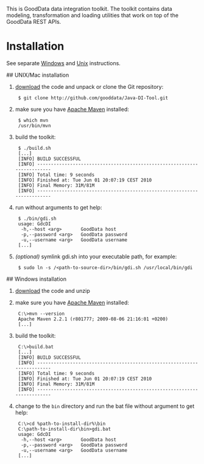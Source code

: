 This is GoodData data integration toolkit. The toolkit contains data modeling, transformation and loading utilities that work on top of the GoodData REST APIs.

# Installation

See separate [Windows](#win) and [Unix](#unix) instructions.

<a name="unix">
## UNIX/Mac installation
</a>

1. [download](http://github.com/gooddata/Java-DI-Tool/archives/master) the code and unpack or clone the Git repository:

        $ git clone http://github.com/gooddata/Java-DI-Tool.git

2. make sure you have [Apache Maven](http://maven.apache.org/) installed:

        $ which mvn
        /usr/bin/mvn

3. build the toolkit:

        $ ./build.sh
        [...]
        [INFO] BUILD SUCCESSFUL
        [INFO] ------------------------------------------------------------------------
        [INFO] Total time: 9 seconds
        [INFO] Finished at: Tue Jun 01 20:07:19 CEST 2010
        [INFO] Final Memory: 31M/81M
        [INFO] ------------------------------------------------------------------------

4. run without arguments to get help:

        $ ./bin/gdi.sh
        usage: GdcDI
         -h,--host <arg>       GoodData host
         -p,--password <arg>   GoodData password
         -u,--username <arg>   GoodData username
        [...]

5. _(optional)_ symlink gdi.sh into your executable path, for example:

        $ sudo ln -s /<path-to-source-dir>/bin/gdi.sh /usr/local/bin/gdi

<a name="win">
## Windows installation
</a>

1. [download](http://github.com/gooddata/Java-DI-Tool/archives/master) the code and unzip

2. make sure you have [Apache Maven](http://maven.apache.org/) installed:

        C:\>mvn --version
        Apache Maven 2.2.1 (r801777; 2009-08-06 21:16:01 +0200)
        [...]

3. build the toolkit:

        C:\>build.bat
        [...]
        [INFO] BUILD SUCCESSFUL
        [INFO] ------------------------------------------------------------------------
        [INFO] Total time: 9 seconds
        [INFO] Finished at: Tue Jun 01 20:07:19 CEST 2010
        [INFO] Final Memory: 31M/81M
        [INFO] ------------------------------------------------------------------------

4. change to the `bin` directory and run the bat file without argument to get help:

        C:\>cd %path-to-install-dir%\bin
        C:\path-to-install-dir\bin>gdi.bat
        usage: GdcDI
         -h,--host <arg>       GoodData host
         -p,--password <arg>   GoodData password
         -u,--username <arg>   GoodData username
        [...]